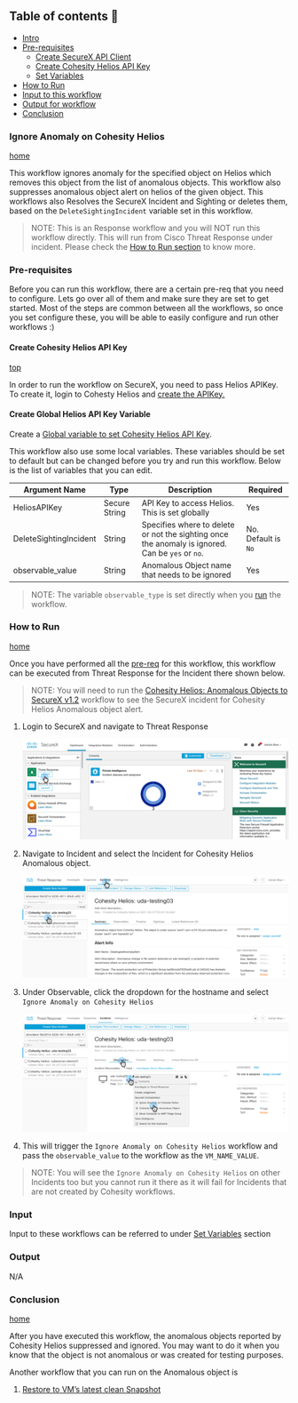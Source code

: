 ## Table of contents :scroll:

 - [Intro](#intro)
 - [Pre-requisites](#pre-req)
    * [Create SecureX API Client](#securex-client)
    * [Create Cohesity Helios API Key](#helios-client)
    * [Set Variables](#set-variables)
 - [How to Run](#run)
 - [Input to this workflow](#input)
 - [Output for workflow](#output)
 - [Conclusion](#next)

### <a name="intro"></a> Ignore Anomaly on Cohesity Helios
[home](../../README.md)

This workflow ignores anomaly for the specified object on Helios which removes this object from the list of anomalous objects. This workflow also suppresses anomalous object alert on helios of the given object. This workflows also Resolves the SecureX Incident and Sighting or deletes them, based on the `DeleteSightingIncident` variable set in this workflow. 

> NOTE: This is an Response workflow and you will NOT run this workflow directly. This will run from Cisco Threat Response under incident. Please check the [How to Run section](#run) to know more. 

### <a name="pre-req"></a> Pre-requisites

Before you can run this workflow, there are a certain pre-req that you need to configure. Lets go over all of them and make sure they are set to get started. Most of the steps are common between all the workflows, so once you set configure these, you will be able to easily configure and run other workflows :)

#### <a name="helios-client"></a> Create Cohesity Helios API Key
[top](#Cisco-SecureX-Integration)

In order to run the workflow on SecureX, you need to pass Helios APIKey. To create it, login to Cohesty Helios and [create the APIKey.](https://developer.cohesity.com/docs/helios-getting-started)

#### <a name="set-variables"></a> Create Global Helios API Key Variable

Create a [Global variable to set Cohesity Helios API Key](../misc/CreateHeliosAPIKey.md). 

This workflow also use some local variables. These variables should be set to default but can be changed before you try and run this workflow. Below is the list of variables that you can edit.  

| **Argument Name** | **Type** | **Description** | **Required** |
| --- | --- |--- | --- |
| HeliosAPIKey | Secure String | API Key to access Helios. This is set globally | Yes | 
| DeleteSightingIncident  | String | Specifies where to delete or not the sighting once the anomaly is ignored. Can be `yes` or `no`.| No. Default is `No` | 
| observable_value  | String | Anomalous Object name that needs to be ignored| Yes | 

>NOTE: The variable `observable_type` is set directly when you [run](#run) the workflow.  

### <a name="run"></a> How to Run
[home](../../README.md)

Once you have performed all the [pre-req](#pre-req) for this workflow, this workflow can be executed from Threat Response for the Incident there shown below. 

> NOTE: You will need to run the [Cohesity Helios: Anomalous Objects to SecureX v1.2](./HeliosRansomwareAlertsToThreatResponse.md) workflow to see the SecureX incident for Cohesity Helios Anomalous object alert.

1. Login to SecureX and navigate to Threat Response

    ![Go to Threat Response](../assets/threatResponse.png)

2. Navigate to Incident and select the Incident for Cohesity Helios Anomalous object. 

    ![Go to Incidents](../assets/runIgnore01.png)

3. Under Observable, click the dropdown for the hostname and select `Ignore Anomaly on Cohesity Helios`

    ![Run Ignore](../assets/runIgnore02.png)

4. This will trigger the `Ignore Anomaly on Cohesity Helios` workflow and pass the `observable_value` to the workflow as the `VM_NAME_VALUE`. 

>NOTE: You will see the `Ignore Anomaly on Cohesity Helios` on other Incidents too but you cannot run it there as it will fail for Incidents that are not created by Cohesity workflows. 

###  <a name="input"></a> Input

Input to these workflows can be referred to under [Set Variables](#set-variables) section

###  <a name="output"></a> Output

N/A

### <a name="next"></a> Conclusion
[home](../../README.md)

After you have executed this workflow, the anomalous objects reported by Cohesity Helios suppressed and ignored. You may want to do it when you know that the object is not anomalous or was created for testing purposes. 

Another workflow that you can run on the Anomalous object is

1. [ Restore to VM’s latest clean Snapshot](./CohesityRestoreAnomalousObject.md)